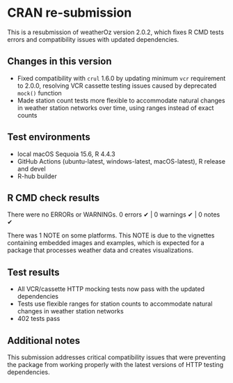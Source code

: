 # CRAN re-submission 

This is a resubmission of weatherOz version 2.0.2, which fixes R CMD tests errors and compatibility issues with updated dependencies.

## Changes in this version
* Fixed compatibility with `crul` 1.6.0 by updating minimum `vcr` requirement to 2.0.0, resolving VCR cassette testing issues caused by deprecated `mock()` function
* Made station count tests more flexible to accommodate natural changes in weather station networks over time, using ranges instead of exact counts

## Test environments
* local macOS Sequoia 15.6, R 4.4.3
* GitHub Actions (ubuntu-latest, windows-latest, macOS-latest), R release and devel
* R-hub builder

## R CMD check results
There were no ERRORs or WARNINGs.
0 errors ✔ | 0 warnings ✔ | 0 notes ✔

There was 1 NOTE on some platforms. This NOTE is due to the vignettes containing embedded images and examples, which is expected for a package that processes weather data and creates visualizations.

## Test results
* All VCR/cassette HTTP mocking tests now pass with the updated dependencies
* Tests use flexible ranges for station counts to accommodate natural changes in weather station networks
* 402 tests pass

## Additional notes
This submission addresses critical compatibility issues that were preventing the package from working properly with the latest versions of HTTP testing dependencies.
